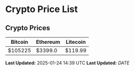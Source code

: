 # Crypto Price List

## Crypto Prices
| Bitcoin | Ethereum | Litecoin |
| ------- | -------- | -------- |
| $105225 | $3399.0 | $119.99 |
**Last Updated:** 2025-01-24 14:39 UTC
**Last Updated:** $DATE$
